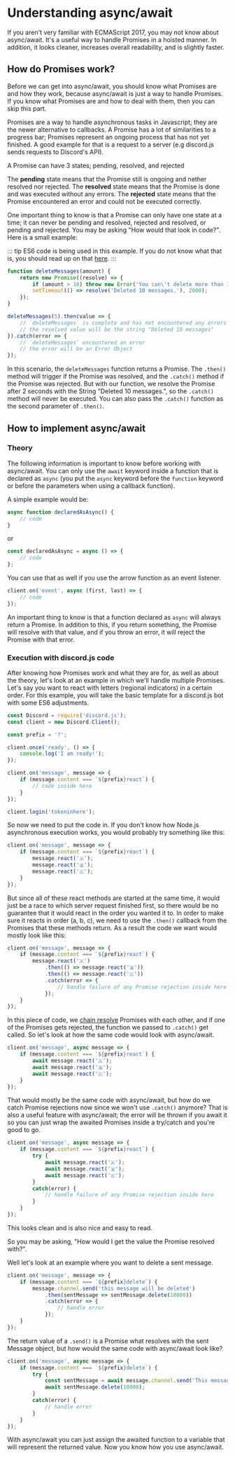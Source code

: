 # Understanding async/await

If you aren't very familiar with ECMAScript 2017, you may not know about async/await. It's a useful way to handle Promises in a hoisted manner. In addition, it looks cleaner, increases overall readability, and is slightly faster.

## How do Promises work?

Before we can get into async/await, you should know what Promises are and how they work, because async/await is just a way to handle Promises. If you know what Promises are and how to deal with them, then you can skip this part. 

Promises are a way to handle asynchronous tasks in Javascript; they are the newer alternative to callbacks. A Promise has a lot of similarities to a progress bar; Promises represent an ongoing process that has not yet finished. A good example for that is a request to a server (e.g discord.js sends requests to Discord's API).

A Promise can have 3 states; pending, resolved, and rejected

The **pending** state means that the Promise still is ongoing and nether resolved nor rejected.
The **resolved** state means that the Promise is done and was executed without any errors.
The **rejected** state means that the Promise encountered an error and could not be executed correctly.

One important thing to know is that a Promise can only have one state at a time; it can never be pending and resolved, rejected and resolved, or pending and rejected. You may be asking "How would that look in code?". Here is a small example:

::: tip
ES6 code is being used in this example. If you do not know what that is, you should read up on that [here](/additional-info/es6-syntax).
:::

```js
function deleteMessages(amount) {
	return new Promise((resolve) => {
		if (amount > 10) throw new Error('You can\'t delete more than 10 Messages at a time.');
		setTimeout(() => resolve('Deleted 10 messages.'), 2000);
	});
}

deleteMessages(5).then(value => {
	// `deleteMessages` is complete and has not encountered any errors
	// the resolved value will be the string "Deleted 10 messages"
}).catch(error => {
	// `deleteMessages` encountered an error
	// the error will be an Error Object
});
```

In this scenario, the `deleteMessages` function returns a Promise. The `.then()` method will trigger if the Promise was resolved, and the `.catch()` method if the Promise was rejected. But with our function, we resolve the Promise after 2 seconds with the String "Deleted 10 messages.", so the `.catch()` method will never be executed. You can also pass the `.catch()` function as the second parameter of `.then()`.

## How to implement async/await

### Theory

The following information is important to know before working with async/await. You can only use the `await` keyword inside a function that is declared as `async` (you put the `async` keyword before the `function` keyword or before the parameters when using a callback function). 

A simple example would be:

```js
async function declaredAsAsync() {
	// code
}
```

or

```js 
const declaredAsAsync = async () => {
	// code
};
```

You can use that as well if you use the arrow function as an event listener.

```js
client.on('event', async (first, last) => {
	// code
});
```

An important thing to know is that a function declared as `async` will always return a Promise. In addition to this, if you return something, the Promise will resolve with that value, and if you throw an error, it will reject the Promise with that error.

### Execution with discord.js code

After knowing how Promises work and what they are for, as well as about the theory, let's look at an example in which we'll handle multiple Promises. Let's say you want to react with letters (regional indicators) in a certain order. For this example, you will take the basic template for a discord.js bot with some ES6 adjustments.

```js
const Discord = require('discord.js');
const client = new Discord.Client();

const prefix = '?';

client.once('ready', () => {
	console.log('I am ready!');
});

client.on('message', message => {
	if (message.content === `${prefix}react`) {
		// code inside here
	}
});

client.login('tokeninhere');
```

So now we need to put the code in. If you don't know how Node.js asynchronous execution works, you would probably try something like this:

```js
client.on('message', message => {
	if (message.content === `${prefix}react`) {
		message.react('🇦');
		message.react('🇧');
		message.react('🇨');
	}
});
```

But since all of these react methods are started at the same time, it would just be a race to which server request finished first, so there would be no guarantee that it would react in the order you wanted it to. In order to make sure it reacts in order (a, b, c), we need to use the `.then()` callback from the Promises that these methods return. As a result the code we want would mostly look like this:

```js
client.on('message', message => {
	if (message.content === `${prefix}react`) {
		message.react('🇦')
			.then(() => message.react('🇧'))
			.then(() => message.react('🇨'))
			.catch(error => {
				// handle failure of any Promise rejection inside here
			});
	}
});
```

In this piece of code, we [chain resolve](https://developer.mozilla.org/en-US/docs/Web/JavaScript/Reference/Global_Objects/Promise/then#Chaining) Promises with each other, and if one of the Promises gets rejected, the function we passed to `.catch()` get called. So let's look at how the same code would look with async/await.

```js
client.on('message', async message => {
	if (message.content === `${prefix}react`) {
		await message.react('🇦');
		await message.react('🇧');
		await message.react('🇨');
	}
});
```

That would mostly be the same code with async/await, but how do we catch Promise rejections now since we won't use `.catch()` anymore? That is also a useful feature with async/await; the error will be thrown if you await it so you can just wrap the awaited Promises inside a try/catch and you're good to go. 

```js
client.on('message', async message => {
	if (message.content === `${prefix}react`) {
		try {
			await message.react('🇦');
			await message.react('🇧');
			await message.react('🇨');
		}
		catch(error) {
			// handle failure of any Promise rejection inside here
		}
	}
});
```

This looks clean and is also nice and easy to read.

So you may be asking, "How would I get the value the Promise resolved with?".

Well let's look at an example where you want to delete a sent message.

```js
client.on('message', message => {
	if (message.content === `${prefix}delete`) {
		message.channel.send('this message will be deleted')
			.then(sentMessage => sentMessage.delete(10000))
			.catch(error => {
				// handle error
			});
	}
});
```

The return value of a `.send()` is a Promise what resolves with the sent Message object, but how would the same code with async/await look like?

```js
client.on('message', async message => {
	if (message.content === `${prefix}delete`) {
		try {
			const sentMessage = await message.channel.send('This message will be deleted in 10 seconds.');
			await sentMessage.delete(10000);
		}
		catch(error) {
			// handle error
		}
	}
});
```

With async/await you can just assign the awaited function to a variable that will represent the returned value. Now you know how you use async/await.
